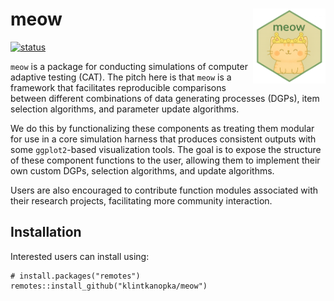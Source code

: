 # meow <a href="http://klintkanopka.com/meow/"><img src="man/figures/logo.png" align="right" height="120" alt="meow website" /></a>

[![status](https://joss.theoj.org/papers/eb37b6968301b54bc93feb7d0021753c/status.svg)](https://joss.theoj.org/papers/eb37b6968301b54bc93feb7d0021753c)

`meow` is a package for conducting simulations of computer adaptive testing (CAT). The pitch here is that `meow` is a framework that facilitates reproducible comparisons between different combinations of data generating processes (DGPs), item selection algorithms, and parameter update algorithms.

We do this by functionalizing these components as treating them modular for use in a core simulation harness that produces consistent outputs with some `ggplot2`-based visualization tools. The goal is to expose the structure of these component functions to the user, allowing them to implement their own custom DGPs, selection algorithms, and update algorithms.

Users are also encouraged to contribute function modules associated with their research projects, facilitating more community interaction.

## Installation

Interested users can install using:

```
# install.packages("remotes")
remotes::install_github("klintkanopka/meow")
```
